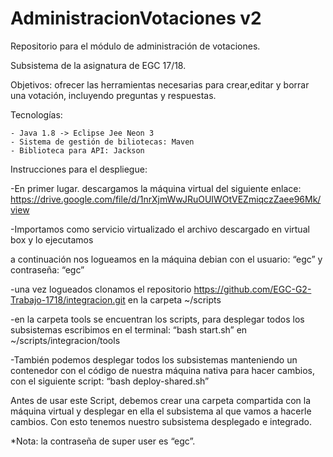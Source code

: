 # AdministracionVotaciones v2
Repositorio para el módulo de administración de votaciones.

Subsistema de la asignatura de EGC 17/18.

Objetivos: ofrecer las herramientas necesarias para crear,editar y borrar una votación, incluyendo preguntas y respuestas.

Tecnologías:

	- Java 1.8 -> Eclipse Jee Neon 3
	- Sistema de gestión de biliotecas: Maven
	- Biblioteca para API: Jackson
	
Instrucciones para el despliegue:

-En primer lugar. descargamos la máquina virtual del siguiente enlace: https://drive.google.com/file/d/1nrXjmWwJRuOUIWOtVEZmiqczZaee96Mk/view

-Importamos como servicio virtualizado el archivo descargado en virtual box y lo ejecutamos

a continuación nos logueamos en la máquina debian con el usuario: “egc” y contraseña: “egc”

-una vez logueados clonamos el repositorio https://github.com/EGC-G2-Trabajo-1718/integracion.git en la carpeta ~/scripts

-en la carpeta tools se encuentran los scripts, para desplegar todos los subsistemas escribimos en el terminal: “bash start.sh” en ~/scripts/integracion/tools

-También podemos desplegar todos los subsistemas manteniendo un contenedor con el código de nuestra máquina nativa para hacer cambios, con el siguiente script:
“bash deploy-shared.sh” 

Antes de usar este Script, debemos crear una carpeta compartida con la máquina virtual y desplegar en ella el subsistema al que vamos a hacerle cambios.
Con esto tenemos nuestro subsistema desplegado e integrado.

*Nota: la contraseña de super user es “egc”.
